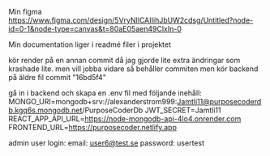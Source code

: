 Min figma 
https://www.figma.com/design/5VryNIlCAIIihJbUW2cdsg/Untitled?node-id=0-1&node-type=canvas&t=80aE05aen49ClxIn-0

Min documentation liger i readmé filer i projektet

kör render på en annan commit då jag gjorde lite extra ändringar som krashade lite. men vill jobba vidare så behåller commiten men kör backend på äldre fil
commit  "16bd5f4"

gå in i backend och skapa en .env fil med följande inehåll:
MONGO_URI=mongodb+srv://alexanderstrom999:Jamtli11@purposecoderdb.kgq6s.mongodb.net/PurposeCoderDb
JWT_SECRET=Jamtli11
REACT_APP_API_URL=https://node-mongodb-api-4lo4.onrender.com
FRONTEND_URL=https://purposecoder.netlify.app


admin user login: 
email: user6@test.se
password: usertest
